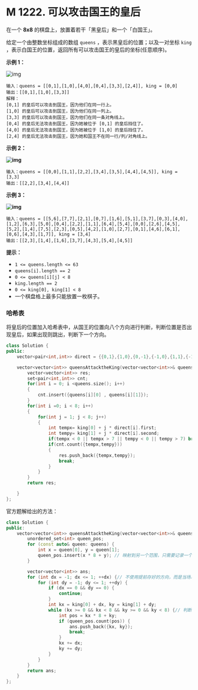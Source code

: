 # M 1222. 可以攻击国王的皇后

在一个 **8x8** 的棋盘上，放置着若干「黑皇后」和一个「白国王」。

给定一个由整数坐标组成的数组 `queens` ，表示黑皇后的位置；以及一对坐标 `king` ，表示白国王的位置，返回所有可以攻击国王的皇后的坐标(任意顺序)。

 

**示例 1：**

![img](https://assets.leetcode-cn.com/aliyun-lc-upload/uploads/2019/10/13/untitled-diagram.jpg)

```
输入：queens = [[0,1],[1,0],[4,0],[0,4],[3,3],[2,4]], king = [0,0]
输出：[[0,1],[1,0],[3,3]]
解释： 
[0,1] 的皇后可以攻击到国王，因为他们在同一行上。 
[1,0] 的皇后可以攻击到国王，因为他们在同一列上。 
[3,3] 的皇后可以攻击到国王，因为他们在同一条对角线上。 
[0,4] 的皇后无法攻击到国王，因为她被位于 [0,1] 的皇后挡住了。 
[4,0] 的皇后无法攻击到国王，因为她被位于 [1,0] 的皇后挡住了。 
[2,4] 的皇后无法攻击到国王，因为她和国王不在同一行/列/对角线上。
```

**示例 2：**

**![img](https://assets.leetcode-cn.com/aliyun-lc-upload/uploads/2019/10/13/untitled-diagram-1.jpg)**

```
输入：queens = [[0,0],[1,1],[2,2],[3,4],[3,5],[4,4],[4,5]], king = [3,3]
输出：[[2,2],[3,4],[4,4]]
```

**示例 3：**

**![img](https://assets.leetcode-cn.com/aliyun-lc-upload/uploads/2019/10/13/untitled-diagram-2.jpg)**

```
输入：queens = [[5,6],[7,7],[2,1],[0,7],[1,6],[5,1],[3,7],[0,3],[4,0],[1,2],[6,3],[5,0],[0,4],[2,2],[1,1],[6,4],[5,4],[0,0],[2,6],[4,5],[5,2],[1,4],[7,5],[2,3],[0,5],[4,2],[1,0],[2,7],[0,1],[4,6],[6,1],[0,6],[4,3],[1,7]], king = [3,4]
输出：[[2,3],[1,4],[1,6],[3,7],[4,3],[5,4],[4,5]]
```

 

**提示：**

- `1 <= queens.length <= 63`
- `queens[i].length == 2`
- `0 <= queens[i][j] < 8`
- `king.length == 2`
- `0 <= king[0], king[1] < 8`
- 一个棋盘格上最多只能放置一枚棋子。



### 哈希表

将皇后的位置加入哈希表中，从国王的位置向八个方向进行判断，判断位置是否出现皇后，如果出现则跳出，判断下一个方向。

```cpp
class Solution {
public:
    vector<pair<int,int>> direct = {{0,1},{1,0},{0,-1},{-1,0},{1,1},{-1,-1},{1,-1},{-1,1}};

    vector<vector<int>> queensAttacktheKing(vector<vector<int>>& queens, vector<int>& king) {
        vector<vector<int>> res;
        set<pair<int,int>> cnt;
        for(int i = 0; i <queens.size(); i++)
        {
            cnt.insert({queens[i][0] , queens[i][1]});
        }
        for(int i =0; i < 8; i++)
        {
            for(int j = 1; j < 8; j++)
            {
                int tempx= king[0] + j * direct[i].first;
                int tempy= king[1] + j * direct[i].second;
                if(tempx < 0 || tempx > 7 || tempy < 0 || tempy > 7) break;
                if(cnt.count({tempx,tempy}))
                {
                    res.push_back({tempx,tempy});
                    break;
                }
            }
        }
        return res;

    }
};
```



官方题解给出的方法：

```cpp
class Solution {
public:
    vector<vector<int>> queensAttacktheKing(vector<vector<int>>& queens, vector<int>& king) {
        unordered_set<int> queen_pos;
        for (const auto& queen: queens) {
            int x = queen[0], y = queen[1];
            queen_pos.insert(x * 8 + y); // 映射到另一个范围，只需要记录一个数字即可
        }

        vector<vector<int>> ans;
        for (int dx = -1; dx <= 1; ++dx) {// 不使用提前存好的方向，而是当场准备方向
            for (int dy = -1; dy <= 1; ++dy) {
                if (dx == 0 && dy == 0) {
                    continue;
                }
                int kx = king[0] + dx, ky = king[1] + dy;
                while (kx >= 0 && kx < 8 && ky >= 0 && ky < 8) {// 判断当前的坐标，并维护
                    int pos = kx * 8 + ky;
                    if (queen_pos.count(pos)) {
                        ans.push_back({kx, ky});
                        break;
                    }
                    kx += dx;
                    ky += dy;
                }
            }
        }
        return ans;
    }
};
```

